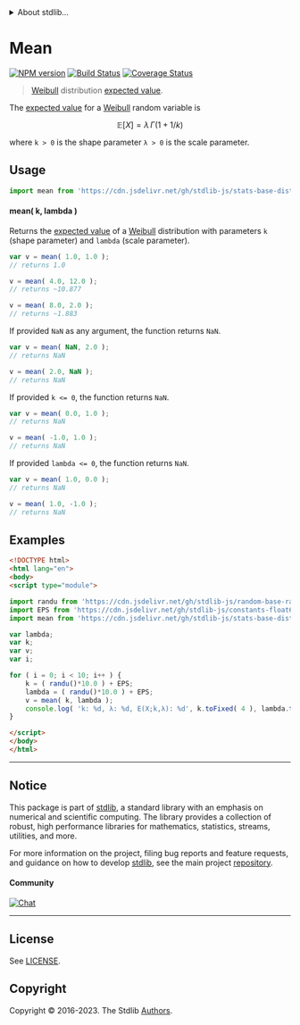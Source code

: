 <!--

@license Apache-2.0

Copyright (c) 2018 The Stdlib Authors.

Licensed under the Apache License, Version 2.0 (the "License");
you may not use this file except in compliance with the License.
You may obtain a copy of the License at

   http://www.apache.org/licenses/LICENSE-2.0

Unless required by applicable law or agreed to in writing, software
distributed under the License is distributed on an "AS IS" BASIS,
WITHOUT WARRANTIES OR CONDITIONS OF ANY KIND, either express or implied.
See the License for the specific language governing permissions and
limitations under the License.

-->


<details>
  <summary>
    About stdlib...
  </summary>
  <p>We believe in a future in which the web is a preferred environment for numerical computation. To help realize this future, we've built stdlib. stdlib is a standard library, with an emphasis on numerical and scientific computation, written in JavaScript (and C) for execution in browsers and in Node.js.</p>
  <p>The library is fully decomposable, being architected in such a way that you can swap out and mix and match APIs and functionality to cater to your exact preferences and use cases.</p>
  <p>When you use stdlib, you can be absolutely certain that you are using the most thorough, rigorous, well-written, studied, documented, tested, measured, and high-quality code out there.</p>
  <p>To join us in bringing numerical computing to the web, get started by checking us out on <a href="https://github.com/stdlib-js/stdlib">GitHub</a>, and please consider <a href="https://opencollective.com/stdlib">financially supporting stdlib</a>. We greatly appreciate your continued support!</p>
</details>

# Mean

[![NPM version][npm-image]][npm-url] [![Build Status][test-image]][test-url] [![Coverage Status][coverage-image]][coverage-url] <!-- [![dependencies][dependencies-image]][dependencies-url] -->

> [Weibull][weibull-distribution] distribution [expected value][expected-value].

<!-- Section to include introductory text. Make sure to keep an empty line after the intro `section` element and another before the `/section` close. -->

<section class="intro">

The [expected value][expected-value] for a [Weibull][weibull-distribution] random variable is

<!-- <equation class="equation" label="eq:weibull_expectation" align="center" raw="\mathbb{E}\left[ X \right] = \lambda \, \Gamma(1+1/k)" alt="Expected value for a Weibull distribution."> -->

```math
\mathbb{E}\left[ X \right] = \lambda \, \Gamma(1+1/k)
```

<!-- <div class="equation" align="center" data-raw-text="\mathbb{E}\left[ X \right] = \lambda \, \Gamma(1+1/k)" data-equation="eq:weibull_expectation">
    <img src="https://cdn.jsdelivr.net/gh/stdlib-js/stdlib@51534079fef45e990850102147e8945fb023d1d0/lib/node_modules/@stdlib/stats/base/dists/weibull/mean/docs/img/equation_weibull_expectation.svg" alt="Expected value for a Weibull distribution.">
    <br>
</div> -->

<!-- </equation> -->

where `k > 0` is the shape parameter `λ > 0` is the scale parameter.

</section>

<!-- /.intro -->

<!-- Package usage documentation. -->



<section class="usage">

## Usage

```javascript
import mean from 'https://cdn.jsdelivr.net/gh/stdlib-js/stats-base-dists-weibull-mean@v0.1.0-esm/index.mjs';
```

#### mean( k, lambda )

Returns the [expected value][expected-value] of a [Weibull][weibull-distribution] distribution with parameters `k` (shape parameter) and `lambda` (scale parameter).

```javascript
var v = mean( 1.0, 1.0 );
// returns 1.0

v = mean( 4.0, 12.0 );
// returns ~10.877

v = mean( 8.0, 2.0 );
// returns ~1.883
```

If provided `NaN` as any argument, the function returns `NaN`.

```javascript
var v = mean( NaN, 2.0 );
// returns NaN

v = mean( 2.0, NaN );
// returns NaN
```

If provided `k <= 0`, the function returns `NaN`.

```javascript
var v = mean( 0.0, 1.0 );
// returns NaN

v = mean( -1.0, 1.0 );
// returns NaN
```

If provided `lambda <= 0`, the function returns `NaN`.

```javascript
var v = mean( 1.0, 0.0 );
// returns NaN

v = mean( 1.0, -1.0 );
// returns NaN
```

</section>

<!-- /.usage -->

<!-- Package usage notes. Make sure to keep an empty line after the `section` element and another before the `/section` close. -->

<section class="notes">

</section>

<!-- /.notes -->

<!-- Package usage examples. -->

<section class="examples">

## Examples

<!-- eslint no-undef: "error" -->

```html
<!DOCTYPE html>
<html lang="en">
<body>
<script type="module">

import randu from 'https://cdn.jsdelivr.net/gh/stdlib-js/random-base-randu@esm/index.mjs';
import EPS from 'https://cdn.jsdelivr.net/gh/stdlib-js/constants-float64-eps@esm/index.mjs';
import mean from 'https://cdn.jsdelivr.net/gh/stdlib-js/stats-base-dists-weibull-mean@v0.1.0-esm/index.mjs';

var lambda;
var k;
var v;
var i;

for ( i = 0; i < 10; i++ ) {
    k = ( randu()*10.0 ) + EPS;
    lambda = ( randu()*10.0 ) + EPS;
    v = mean( k, lambda );
    console.log( 'k: %d, λ: %d, E(X;k,λ): %d', k.toFixed( 4 ), lambda.toFixed( 4 ), v.toFixed( 4 ) );
}

</script>
</body>
</html>
```

</section>

<!-- /.examples -->

<!-- Section to include cited references. If references are included, add a horizontal rule *before* the section. Make sure to keep an empty line after the `section` element and another before the `/section` close. -->

<section class="references">

</section>

<!-- /.references -->

<!-- Section for related `stdlib` packages. Do not manually edit this section, as it is automatically populated. -->

<section class="related">

</section>

<!-- /.related -->

<!-- Section for all links. Make sure to keep an empty line after the `section` element and another before the `/section` close. -->


<section class="main-repo" >

* * *

## Notice

This package is part of [stdlib][stdlib], a standard library with an emphasis on numerical and scientific computing. The library provides a collection of robust, high performance libraries for mathematics, statistics, streams, utilities, and more.

For more information on the project, filing bug reports and feature requests, and guidance on how to develop [stdlib][stdlib], see the main project [repository][stdlib].

#### Community

[![Chat][chat-image]][chat-url]

---

## License

See [LICENSE][stdlib-license].


## Copyright

Copyright &copy; 2016-2023. The Stdlib [Authors][stdlib-authors].

</section>

<!-- /.stdlib -->

<!-- Section for all links. Make sure to keep an empty line after the `section` element and another before the `/section` close. -->

<section class="links">

[npm-image]: http://img.shields.io/npm/v/@stdlib/stats-base-dists-weibull-mean.svg
[npm-url]: https://npmjs.org/package/@stdlib/stats-base-dists-weibull-mean

[test-image]: https://github.com/stdlib-js/stats-base-dists-weibull-mean/actions/workflows/test.yml/badge.svg?branch=v0.1.0
[test-url]: https://github.com/stdlib-js/stats-base-dists-weibull-mean/actions/workflows/test.yml?query=branch:v0.1.0

[coverage-image]: https://img.shields.io/codecov/c/github/stdlib-js/stats-base-dists-weibull-mean/main.svg
[coverage-url]: https://codecov.io/github/stdlib-js/stats-base-dists-weibull-mean?branch=main

<!--

[dependencies-image]: https://img.shields.io/david/stdlib-js/stats-base-dists-weibull-mean.svg
[dependencies-url]: https://david-dm.org/stdlib-js/stats-base-dists-weibull-mean/main

-->

[chat-image]: https://img.shields.io/gitter/room/stdlib-js/stdlib.svg
[chat-url]: https://app.gitter.im/#/room/#stdlib-js_stdlib:gitter.im

[stdlib]: https://github.com/stdlib-js/stdlib

[stdlib-authors]: https://github.com/stdlib-js/stdlib/graphs/contributors

[umd]: https://github.com/umdjs/umd
[es-module]: https://developer.mozilla.org/en-US/docs/Web/JavaScript/Guide/Modules

[deno-url]: https://github.com/stdlib-js/stats-base-dists-weibull-mean/tree/deno
[umd-url]: https://github.com/stdlib-js/stats-base-dists-weibull-mean/tree/umd
[esm-url]: https://github.com/stdlib-js/stats-base-dists-weibull-mean/tree/esm
[branches-url]: https://github.com/stdlib-js/stats-base-dists-weibull-mean/blob/main/branches.md

[stdlib-license]: https://raw.githubusercontent.com/stdlib-js/stats-base-dists-weibull-mean/main/LICENSE

[weibull-distribution]: https://en.wikipedia.org/wiki/Weibull_distribution

[expected-value]: https://en.wikipedia.org/wiki/Expected_value

</section>

<!-- /.links -->
